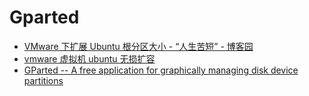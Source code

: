 # Gparted

- [VMware 下扩展 Ubuntu 根分区大小 - “人生苦短” - 博客园](https://www.cnblogs.com/hester/p/11439353.html)
- [vmware 虚拟机 ubuntu 无损扩容](https://blog.csdn.net/qq_35203425/article/details/100976689)
- [GParted -- A free application for graphically managing disk device partitions](https://gparted.org/)

